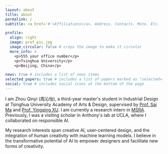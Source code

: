 ```yaml
---
layout: about
title: about
permalink: /
subtitle: <a href='#'>Affiliations</a>. Address. Contacts. Moto. Etc.

profile:
  align: right
  image: prof_pic.jpg
  image_circular: false # crops the image to make it circular
  more_info: >
    <p>555 your office number</p>
    <p>Tsinghua University</p>
    <p>Beijing, China</p>

news: true # includes a list of news items
selected_papers: true # includes a list of papers marked as "selected={true}"
social: true # includes social icons at the bottom of the page
---
```

I am Zhou Qinyi (周沁怡), a third-year master's student in Industrial Design at Tsinghua University Academy of Arts & Design, supervised by [Prof. Sai Ma](https://www.ad.tsinghua.edu.cn/info/1226/15203.htm) and [Prof. Yingqing XU](https://www.ad.tsinghua.edu.cn/info/1226/15204.htm). I am currently a research intern in [MSRA](https://www.msra.cn/). Previously, I was a visiting scholar in Anthony's lab at UCLA, where I collaborated on responsible AI.

My research interests span creative AI, user-centered design, and the integration of human creativity with machine learning models. I believe in the transformative potential of AI to empower designers and facilitate new forms of creativity.

<!-- 
Write your biography here. Tell the world about yourself. Link to your favorite [subreddit](http://reddit.com). You can put a picture in, too. The code is already in, just name your picture `prof_pic.jpg` and put it in the `img/` folder.

Put your address / P.O. box / other info right below your picture. You can also disable any of these elements by editing `profile` property of the YAML header of your `_pages/about.md`. Edit `_bibliography/papers.bib` and Jekyll will render your [publications page](/al-folio/publications/) automatically.

Link to your social media connections, too. This theme is set up to use [Font Awesome icons](https://fontawesome.com/) and [Academicons](https://jpswalsh.github.io/academicons/), like the ones below. Add your Facebook, Twitter, LinkedIn, Google Scholar, or just disable all of them. -->
